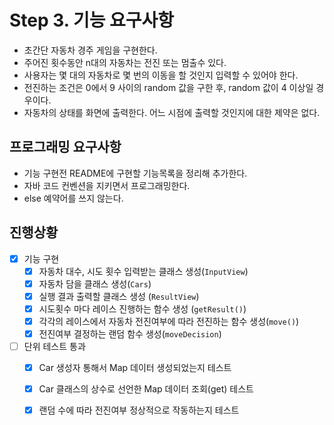 # Step 3. 기능 요구사항

- 초간단 자동차 경주 게임을 구현한다.
- 주어진 횟수동안 n대의 자동차는 전진 또는 멈출수 있다.
- 사용자는 몇 대의 자동차로 몇 번의 이동을 할 것인지 입력할 수 있어야 한다.
- 전진하는 조건은 0에서 9 사이의 random 값을 구한 후, random 값이 4 이상일 경우이다.
- 자동차의 상태를 화면에 출력한다. 어느 시점에 출력할 것인지에 대한 제약은 없다.

## 프로그래밍 요구사항

- 기능 구현전 README에 구현할 기능목록을 정리해 추가한다.
- 자바 코드 컨벤션을 지키면서 프로그래밍한다.
- else 예약어를 쓰지 않는다.

## 진행상황

- [x] 기능 구현
  - [x] 자동차 대수, 시도 횟수 입력받는 클래스 생성(`InputView`)
  - [x] 자동차 담을 클래스 생성(`Cars`)
  - [x] 실행 결과 출력할 클래스 생성 (`ResultView`)
  - [x] 시도횟수 마다 레이스 진행하는 함수 생성 (`getResult()`)
  - [x] 각각의 레이스에서 자동차 전진여부에 따라 전진하는 함수 생성(`move()`)
  - [x] 전진여부 결정하는 랜덤 함수 생성(`moveDecision`)
- [ ] 단위 테스트 통과
  - [x] Car 생성자 통해서 Map 데이터 생성되었는지 테스트
  - [x] Car 클래스의 상수로 선언한 Map 데이터 조회(get) 테스트
  - [x] 랜덤 수에 따라 전진여부 정상적으로 작동하는지 테스트



